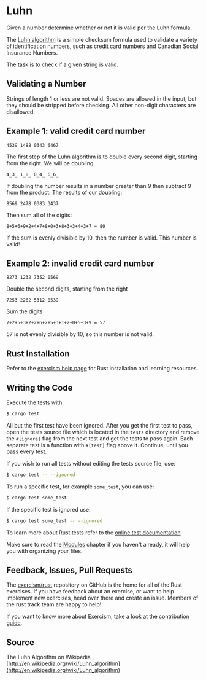 # Luhn

Given a number determine whether or not it is valid per the Luhn formula.

The [Luhn algorithm](https://en.wikipedia.org/wiki/Luhn_algorithm) is
a simple checksum formula used to validate a variety of identification
numbers, such as credit card numbers and Canadian Social Insurance
Numbers.

The task is to check if a given string is valid.

Validating a Number
------

Strings of length 1 or less are not valid. Spaces are allowed in the input,
but they should be stripped before checking. All other non-digit characters
are disallowed.

## Example 1: valid credit card number

```text
4539 1488 0343 6467
```

The first step of the Luhn algorithm is to double every second digit,
starting from the right. We will be doubling

```text
4_3_ 1_8_ 0_4_ 6_6_
```

If doubling the number results in a number greater than 9 then subtract 9
from the product. The results of our doubling:

```text
8569 2478 0383 3437
```

Then sum all of the digits:

```text
8+5+6+9+2+4+7+8+0+3+8+3+3+4+3+7 = 80
```

If the sum is evenly divisible by 10, then the number is valid. This number is valid!

## Example 2: invalid credit card number

```text
8273 1232 7352 0569
```

Double the second digits, starting from the right

```text
7253 2262 5312 0539
```

Sum the digits

```text
7+2+5+3+2+2+6+2+5+3+1+2+0+5+3+9 = 57
```

57 is not evenly divisible by 10, so this number is not valid.

## Rust Installation

Refer to the [exercism help page][help-page] for Rust installation and learning
resources.

## Writing the Code

Execute the tests with:

```bash
$ cargo test
```

All but the first test have been ignored. After you get the first test to
pass, open the tests source file which is located in the `tests` directory
and remove the `#[ignore]` flag from the next test and get the tests to pass
again. Each separate test is a function with `#[test]` flag above it.
Continue, until you pass every test. 

If you wish to run all tests without editing the tests source file, use:

```bash
$ cargo test -- --ignored
```

To run a specific test, for example `some_test`, you can use:

```bash
$ cargo test some_test
```

If the specific test is ignored use:

```bash
$ cargo test some_test -- --ignored
```

To learn more about Rust tests refer to the [online test documentation][rust-tests]

Make sure to read the [Modules](https://doc.rust-lang.org/book/second-edition/ch07-00-modules.html) chapter if you
haven't already, it will help you with organizing your files.

## Feedback, Issues, Pull Requests

The [exercism/rust](https://github.com/exercism/rust) repository on GitHub is the home for all of the Rust exercises. If you have feedback about an exercise, or want to help implement new exercises, head over there and create an issue. Members of the rust track team are happy to help!

If you want to know more about Exercism, take a look at the [contribution guide](https://github.com/exercism/docs/blob/master/contributing-to-language-tracks/README.md).

[help-page]: http://exercism.io/languages/rust
[modules]: https://doc.rust-lang.org/book/second-edition/ch07-00-modules.html
[cargo]: https://doc.rust-lang.org/book/second-edition/ch14-00-more-about-cargo.html
[rust-tests]: https://doc.rust-lang.org/book/second-edition/ch11-02-running-tests.html

## Source

The Luhn Algorithm on Wikipedia [http://en.wikipedia.org/wiki/Luhn_algorithm](http://en.wikipedia.org/wiki/Luhn_algorithm)

